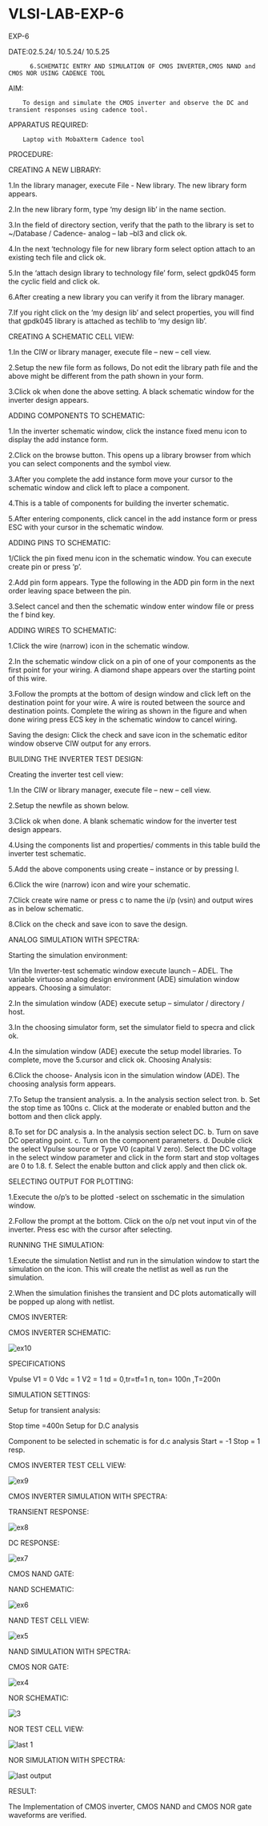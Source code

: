 # VLSI-LAB-EXP-6
EXP-6


DATE:02.5.24/ 
     10.5.24/
     10.5.25

          6.SCHEMATIC ENTRY AND SIMULATION OF CMOS INVERTER,CMOS NAND and CMOS NOR USING CADENCE TOOL

AIM:

        To design and simulate the CMOS inverter and observe the DC and transient responses using cadence tool.

APPARATUS REQUIRED:

        Laptop with MobaXterm Cadence tool

PROCEDURE:

CREATING A NEW LIBRARY:

1.In the library manager, execute File - New library. The new library form appears.

2.In the new library form, type ‘my design lib’ in the name section.

3.In the field of directory section, verify that the path to the library is set to ~/Database / Cadence- analog – lab –bl3 and click ok.

4.In the next ‘technology file for new library form select option attach to an existing tech file and click ok.

5.In the ‘attach design library to technology file’ form, select gpdk045 form the cyclic field and click ok.

6.After creating a new library you can verify it from the library manager.

7.If you right click on the ‘my design lib’ and select properties, you will find that gpdk045 library is attached as techlib to ‘my design lib’.

CREATING A SCHEMATIC CELL VIEW:

1.In the CIW or library manager, execute file – new – cell view.

2.Setup the new file form as follows, Do not edit the library path file and the above might be different from the path shown in your form.

3.Click ok when done the above setting. A black schematic window for the inverter design appears.

ADDING COMPONENTS TO SCHEMATIC:

1.In the inverter schematic window, click the instance fixed menu icon to display the add instance form.

2.Click on the browse button. This opens up a library browser from which you can select components and the symbol view.

3.After you complete the add instance form move your cursor to the schematic window and click left to place a component.

4.This is a table of components for building the inverter schematic.

5.After entering components, click cancel in the add instance form or press ESC with your cursor in the schematic window.

ADDING PINS TO SCHEMATIC:

1/Click the pin fixed menu icon in the schematic window. You can execute create pin or press ‘p’.

2.Add pin form appears. Type the following in the ADD pin form in the next order leaving space between the pin.

3.Select cancel and then the schematic window enter window file or press the f bind key.

ADDING WIRES TO SCHEMATIC:

1.Click the wire (narrow) icon in the schematic window.

2.In the schematic window click on a pin of one of your components as the first point for your wiring. A diamond shape appears over the starting point of this wire.

3.Follow the prompts at the bottom of design window and click left on the destination point for your wire. A wire is routed between the source and destination points. Complete the wiring as shown in the figure and when done wiring press ECS key in the schematic window to cancel wiring.

Saving the design: Click the check and save icon in the schematic editor window observe CIW output for any errors.

BUILDING THE INVERTER TEST DESIGN:

Creating the inverter test cell view:

1.In the CIW or library manager, execute file – new – cell view.

2.Setup the newfile as shown below.

3.Click ok when done. A blank schematic window for the inverter test design appears.

4.Using the components list and properties/ comments in this table build the inverter test schematic.

5.Add the above components using create – instance or by pressing I.

6.Click the wire (narrow) icon and wire your schematic.

7.Click create wire name or press c to name the i/p (vsin) and output wires as in below schematic.

8.Click on the check and save icon to save the design.

ANALOG SIMULATION WITH SPECTRA:

Starting the simulation environment:

1/In the Inverter-test schematic window execute launch – ADEL. The variable virtuoso analog design environment (ADE) simulation window appears. Choosing a simulator:

2.In the simulation window (ADE) execute setup – simulator / directory / host.

3.In the choosing simulator form, set the simulator field to specra and click ok.

4.In the simulation window (ADE) execute the setup model libraries. To complete, move the 5.cursor and click ok. Choosing Analysis:

6.Click the choose- Analysis icon in the simulation window (ADE). The choosing analysis form appears.

7.To Setup the transient analysis. a. In the analysis section select tron. b. Set the stop time as 100ns c. Click at the moderate or enabled button and the bottom and then click apply.

8.To set for DC analysis a. In the analysis section select DC. b. Turn on save DC operating point. c. Turn on the component parameters. d. Double click the select Vpulse source or Type V0 (capital V zero). Select the DC voltage in the select window parameter and click in the form start and stop voltages are 0 to 1.8. f. Select the enable button and click apply and then click ok.

SELECTING OUTPUT FOR PLOTTING:

1.Execute the o/p’s to be plotted -select on sschematic in the simulation window.

2.Follow the prompt at the bottom. Click on the o/p net vout input vin of the inverter. Press esc with the cursor after selecting.

RUNNING THE SIMULATION:

1.Execute the simulation Netlist and run in the simulation window to start the simulation on the icon. This will create the netlist as well as run the simulation.

2.When the simulation finishes the transient and DC plots automatically will be popped up along with netlist.

CMOS INVERTER:

CMOS INVERTER SCHEMATIC:

![ex10](https://github.com/nithiyashree2533/VLSI-LAB-EXP-6/assets/161813688/58717cc6-e642-438e-9c05-b0e5e2008157)


SPECIFICATIONS

Vpulse V1 = 0 Vdc = 1 V2 = 1 td = 0,tr=tf=1 n, ton= 100n ,T=200n

SIMULATION SETTINGS:

Setup for transient analysis:

Stop time =400n Setup for D.C analysis

Component to be selected in schematic is for d.c analysis Start = -1 Stop = 1 resp.

CMOS INVERTER TEST CELL VIEW:

![ex9](https://github.com/nithiyashree2533/VLSI-LAB-EXP-6/assets/161813688/c39c25f5-a3cb-471f-b811-73a16aa9b467)



CMOS INVERTER SIMULATION WITH SPECTRA:

TRANSIENT RESPONSE:

![ex8](https://github.com/nithiyashree2533/VLSI-LAB-EXP-6/assets/161813688/3c3324a3-e629-4ccf-81fe-803485349f28)




DC RESPONSE:

![ex7](https://github.com/nithiyashree2533/VLSI-LAB-EXP-6/assets/161813688/a51544e2-efaf-4c72-9448-d6820ffc2f56)


CMOS NAND GATE:

NAND SCHEMATIC:

![ex6](https://github.com/nithiyashree2533/VLSI-LAB-EXP-6/assets/161813688/973e1c66-edca-4405-ac2b-90ce5d2e76f0)


NAND TEST CELL VIEW:

![ex5](https://github.com/nithiyashree2533/VLSI-LAB-EXP-6/assets/161813688/2ba5612a-244b-40e7-925a-bd06c08caaaa)



NAND SIMULATION WITH SPECTRA:


CMOS NOR GATE:


![ex4](https://github.com/nithiyashree2533/VLSI-LAB-EXP-6/assets/161813688/461540bc-c2f2-4410-924e-da4cde651708)



NOR SCHEMATIC:

![3](https://github.com/nithiyashree2533/VLSI-LAB-EXP-6/assets/161813688/d5e37854-9bd8-45a0-adb5-017f804baea8)


NOR TEST CELL VIEW:

![last 1](https://github.com/nithiyashree2533/VLSI-LAB-EXP-6/assets/161813688/9453a4b0-abfa-4367-b8ff-fef5ced63234)


NOR SIMULATION WITH SPECTRA:



![last output](https://github.com/nithiyashree2533/VLSI-LAB-EXP-6/assets/161813688/08f2423d-4d81-4a29-bf43-5f0f217a6658)



RESULT:



The Implementation of CMOS inverter, CMOS NAND and CMOS NOR gate waveforms are verified.
